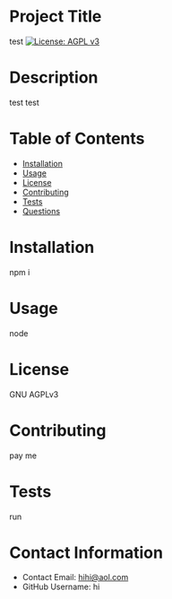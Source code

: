 
# Project Title
test
[![License: AGPL v3](https://img.shields.io/badge/License-AGPL%20v3-blue.svg)](https://www.gnu.org/licenses/agpl-3.0)

# Description
test test

# Table of Contents 
* [Installation](#-Installation)
* [Usage](#-Usage)
* [License](#-Installation)
* [Contributing](#-Contributing)
* [Tests](#-Tests)
* [Questions](#-Contact-Information)
  
# Installation
npm i
# Usage
node 
# License 
GNU AGPLv3
# Contributing 
pay me
# Tests
run

# Contact Information 
* Contact Email: hihi@aol.com
* GitHub Username: hi 

